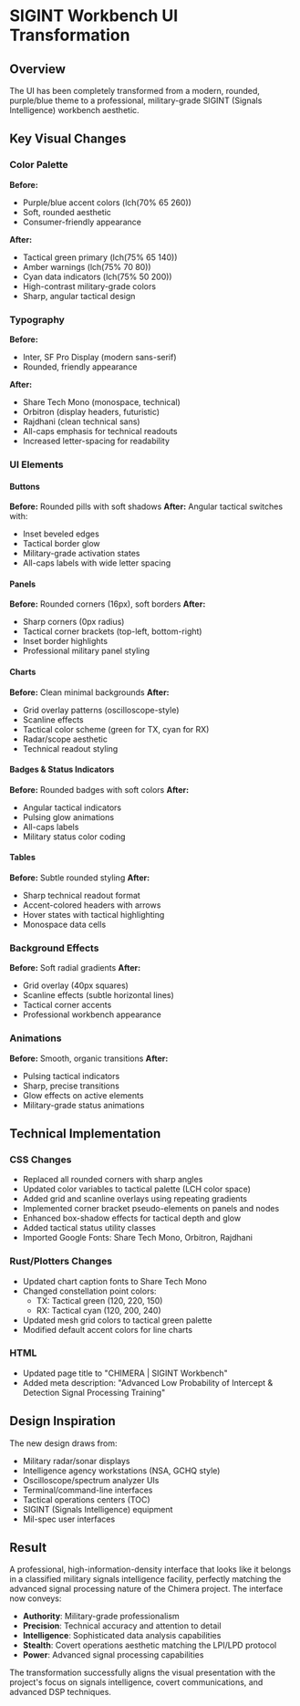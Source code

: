 # SIGINT Workbench UI Transformation

## Overview
The UI has been completely transformed from a modern, rounded, purple/blue theme to a professional, military-grade SIGINT (Signals Intelligence) workbench aesthetic.

## Key Visual Changes

### Color Palette
**Before:**
- Purple/blue accent colors (lch(70% 65 260))
- Soft, rounded aesthetic
- Consumer-friendly appearance

**After:**
- Tactical green primary (lch(75% 65 140))
- Amber warnings (lch(75% 70 80))
- Cyan data indicators (lch(75% 50 200))
- High-contrast military-grade colors
- Sharp, angular tactical design

### Typography
**Before:**
- Inter, SF Pro Display (modern sans-serif)
- Rounded, friendly appearance

**After:**
- Share Tech Mono (monospace, technical)
- Orbitron (display headers, futuristic)
- Rajdhani (clean technical sans)
- All-caps emphasis for technical readouts
- Increased letter-spacing for readability

### UI Elements

#### Buttons
**Before:** Rounded pills with soft shadows
**After:** Angular tactical switches with:
- Inset beveled edges
- Tactical border glow
- Military-grade activation states
- All-caps labels with wide letter spacing

#### Panels
**Before:** Rounded corners (16px), soft borders
**After:** 
- Sharp corners (0px radius)
- Tactical corner brackets (top-left, bottom-right)
- Inset border highlights
- Professional military panel styling

#### Charts
**Before:** Clean minimal backgrounds
**After:**
- Grid overlay patterns (oscilloscope-style)
- Scanline effects
- Tactical color scheme (green for TX, cyan for RX)
- Radar/scope aesthetic
- Technical readout styling

#### Badges & Status Indicators
**Before:** Rounded badges with soft colors
**After:**
- Angular tactical indicators
- Pulsing glow animations
- All-caps labels
- Military status color coding

#### Tables
**Before:** Subtle rounded styling
**After:**
- Sharp technical readout format
- Accent-colored headers with arrows
- Hover states with tactical highlighting
- Monospace data cells

### Background Effects
**Before:** Soft radial gradients
**After:**
- Grid overlay (40px squares)
- Scanline effects (subtle horizontal lines)
- Tactical corner accents
- Professional workbench appearance

### Animations
**Before:** Smooth, organic transitions
**After:**
- Pulsing tactical indicators
- Sharp, precise transitions
- Glow effects on active elements
- Military-grade status animations

## Technical Implementation

### CSS Changes
- Replaced all rounded corners with sharp angles
- Updated color variables to tactical palette (LCH color space)
- Added grid and scanline overlays using repeating gradients
- Implemented corner bracket pseudo-elements on panels and nodes
- Enhanced box-shadow effects for tactical depth and glow
- Added tactical status utility classes
- Imported Google Fonts: Share Tech Mono, Orbitron, Rajdhani

### Rust/Plotters Changes
- Updated chart caption fonts to Share Tech Mono
- Changed constellation point colors:
  - TX: Tactical green (120, 220, 150)
  - RX: Tactical cyan (120, 200, 240)
- Updated mesh grid colors to tactical green palette
- Modified default accent colors for line charts

### HTML
- Updated page title to "CHIMERA | SIGINT Workbench"
- Added meta description: "Advanced Low Probability of Intercept & Detection Signal Processing Training"

## Design Inspiration
The new design draws from:
- Military radar/sonar displays
- Intelligence agency workstations (NSA, GCHQ style)
- Oscilloscope/spectrum analyzer UIs
- Terminal/command-line interfaces
- Tactical operations centers (TOC)
- SIGINT (Signals Intelligence) equipment
- Mil-spec user interfaces

## Result
A professional, high-information-density interface that looks like it belongs in a classified military signals intelligence facility, perfectly matching the advanced signal processing nature of the Chimera project. The interface now conveys:

- **Authority**: Military-grade professionalism
- **Precision**: Technical accuracy and attention to detail
- **Intelligence**: Sophisticated data analysis capabilities
- **Stealth**: Covert operations aesthetic matching the LPI/LPD protocol
- **Power**: Advanced signal processing capabilities

The transformation successfully aligns the visual presentation with the project's focus on signals intelligence, covert communications, and advanced DSP techniques.
